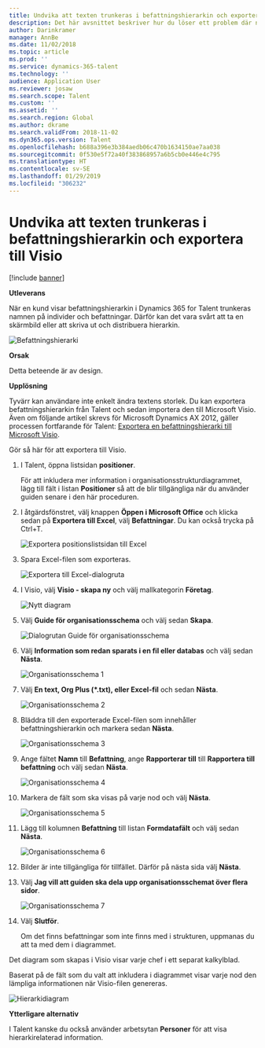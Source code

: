 ```yaml
---
title: Undvika att texten trunkeras i befattningshierarkin och exportera till Visio
description: Det här avsnittet beskriver hur du löser ett problem där namnen på personer och befattningar trunkeras när kunder visar befattningshierarkin i Microsoft Dynamics 365 for Talent. Texttrunkering kan göra det svårt att ta en skärmbild eller skriva ut hierarkin.
author: Darinkramer
manager: AnnBe
ms.date: 11/02/2018
ms.topic: article
ms.prod: ''
ms.service: dynamics-365-talent
ms.technology: ''
audience: Application User
ms.reviewer: josaw
ms.search.scope: Talent
ms.custom: ''
ms.assetid: ''
ms.search.region: Global
ms.author: dkrame
ms.search.validFrom: 2018-11-02
ms.dyn365.ops.version: Talent
ms.openlocfilehash: b688a396e3b384aedb06c470b1634150ae7aa038
ms.sourcegitcommit: 0f530e5f72a40f383868957a6b5cb0e446e4c795
ms.translationtype: HT
ms.contentlocale: sv-SE
ms.lasthandoff: 01/29/2019
ms.locfileid: "306232"
---
```

# <a name="avoid-text-truncation-on-the-position-hierarchy-and-export-to-visio"></a>Undvika att texten trunkeras i befattningshierarkin och exportera till Visio

[!include [banner](includes/banner.md)]

**Utleverans**

När en kund visar befattningshierarkin i Dynamics 365 for Talent trunkeras namnen på individer och befattningar. Därför kan det vara svårt att ta en skärmbild eller att skriva ut och distribuera hierarkin.

![Befattningshierarki](media/position-h.png)

**Orsak**

Detta beteende är av design.

**Upplösning**

Tyvärr kan användare inte enkelt ändra textens storlek. Du kan exportera befattningshierarkin från Talent och sedan importera den till Microsoft Visio. Även om följande artikel skrevs för Microsoft Dynamics AX 2012, gäller processen fortfarande för Talent: [Exportera en befattningshierarki till Microsoft Visio](https://docs.microsoft.com/en-us/dynamicsax-2012/appuser-itpro/export-a-position-hierarchy-to-microsoft-visio).

Gör så här för att exportera till Visio.

1. I Talent, öppna listsidan **positioner**.

    För att inkludera mer information i organisationsstrukturdiagrammet, lägg till fält i listan **Positioner** så att de blir tillgängliga när du använder guiden senare i den här proceduren.

2. I åtgärdsfönstret, välj knappen **Öppen i Microsoft Office** och klicka sedan på **Exportera till Excel**, välj **Befattningar**. Du kan också trycka på Ctrl+T.

    ![Exportera positionslistsidan till Excel](media/org-admin.png)

3. Spara Excel-filen som exporteras.

    ![Exportera till Excel-dialogruta](media/export-excel.png)

4. I Visio, välj **Visio - skapa ny** och välj mallkategorin **Företag**.

    ![Nytt diagram](media/new.png)

5. Välj **Guide för organisationsschema** och välj sedan **Skapa**.

    ![Dialogrutan Guide för organisationsschema](media/orgchart-wizard.png)

6. Välj **Information som redan sparats i en fil eller databas** och välj sedan **Nästa**.

    ![Organisationsschema 1](media/orgchart-wizard7.png)

7. Välj **En text, Org Plus (\*.txt), eller Excel-fil** och sedan **Nästa**.

    ![Organisationsschema 2](media/orgchart-wizard3.png)

8. Bläddra till den exporterade Excel-filen som innehåller befattningshierarkin och markera sedan **Nästa**.

    ![Organisationsschema 3](media/orgchart-wizard2.png)

9. Ange fältet **Namn** till **Befattning**, ange **Rapporterar till** till **Rapportera till befattning** och välj sedan **Nästa**.

    ![Organisationsschema 4](media/orgchart-wizard1.png)

10. Markera de fält som ska visas på varje nod och välj **Nästa**.

    ![Organisationsschema 5](media/orgchart-wizard5.png)

11. Lägg till kolumnen **Befattning** till listan **Formdatafält** och välj sedan **Nästa**.

    ![Organisationsschema 6](media/orgchart-wizard6.png)

12. Bilder är inte tillgängliga för tillfället. Därför på nästa sida välj **Nästa**.
13. Välj **Jag vill att guiden ska dela upp organisationsschemat över flera sidor**.

    ![Organisationsschema 7](media/orgchart-wizard4.png)

14. Välj **Slutför**.

    Om det finns befattningar som inte finns med i strukturen, uppmanas du att ta med dem i diagrammet.

Det diagram som skapas i Visio visar varje chef i ett separat kalkylblad.

Baserat på de fält som du valt att inkludera i diagrammet visar varje nod den lämpliga informationen när Visio-filen genereras.

![Hierarkidiagram](media/hierarchy.png)

**Ytterligare alternativ**

I Talent kanske du också använder arbetsytan **Personer** för att visa hierarkirelaterad information.
